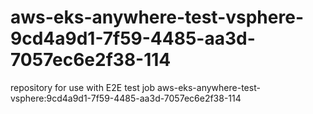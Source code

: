 # aws-eks-anywhere-test-vsphere-9cd4a9d1-7f59-4485-aa3d-7057ec6e2f38-114
repository for use with E2E test job aws-eks-anywhere-test-vsphere:9cd4a9d1-7f59-4485-aa3d-7057ec6e2f38-114
